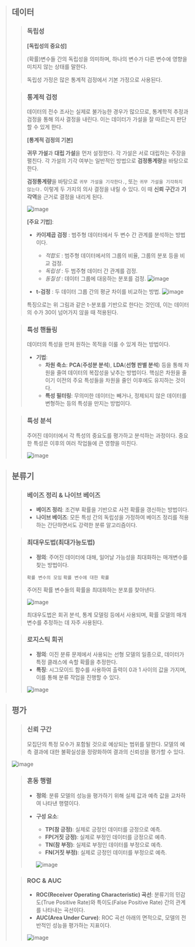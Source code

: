 > ## 데이터
>
> > ### 독립성
> > **[독립성의 중요성]**
> >
> > (확률)변수들 간의 독립성을 의미하며, 하나의 변수가 다른 변수에 영향을 미치지 않는 상태를 말한다. 
> > 
> > 독립성 가정은 많은 통계적 검정에서 기본 가정으로 사용된다.
>
> > ### 통계적 검정
> > 데이터의 전수 조사는 실제로 불가능한 경우가 많으므로, 통계학적 추정과 검정을 통해 의사 결정을 내린다. 이는 데이터가 가설을 잘 따르는지 판단할 수 있게 한다.
> >
> > **[통계적 검정의 기본]**
> >
> > **귀무 가설**과 **대립 가설**을 먼저 설정한다. 각 가설은 서로 대립하는 주장을 펼친다. 각 가설의 기각 여부는 일반적인 방법으로 **검정통계량**을 바탕으로 한다. 
> >
> > **검정통계량**을 바탕으로 ```귀무 가설을 기각한다.```, 또는 ```귀무 가설을 기각하지 않는다.``` 이렇게 두 가지의 의사 결정을 내릴 수 있다. 이 때 **신뢰 구간**과 **기각역**을 근거로 결정을 내리게 된다.
> >
> > ![image](https://github.com/user-attachments/assets/86704e12-b9cd-4188-ac29-769f53a70a71)
> >
> > **[주요 기법]**:
> > - **카이제곱 검정** : 범주형 데이터에서 두 변수 간 관계를 분석하는 방법이다.
> >   - *적합도* : 범주형 데이터에서의 그룹의 비율, 그룹의 분포 등을 비교 검정.
> >   - *독립성* : 두 범주형 데이터 간 관계를 검정.
> >   - *동질성* : 데이터 그룹에 대응하는 분포를 검정.
> > ![image](https://github.com/user-attachments/assets/a7fef6cb-5bdf-4038-af53-35b4e9991fff)
> >
> > - **t-검정** : 두 데이터 그룹 간의 평균 차이를 비교하는 방법.
> >   ![image](https://github.com/user-attachments/assets/91d0be41-00a8-4a2d-bf28-55037cb582f7)
> >
> > 특징으로는 위 그림과 같은 t-분포를 기반으로 한다는 것인데, 이는 데이터의 수가 30이 넘어가지 않을 때 적용된다.
>
>
> > ### 특성 핸들링
> > 데이터의 특성을 만져 원하는 목적을 이룰 수 있게 하는 방법이다. 
> > - **기법**:
> >   - **차원 축소**: **PCA**(**주성분 분석**), **LDA**(**선형 판별 분석**) 등을 통해 차원을 줄여 데이터의 복잡성을 낮추는 방법이다. 핵심은 차원을 줄이기 이전의 주요 특성들을 차원을 줄인 이후에도 유지하는 것이다.
> >   - **특성 필터링**: 무의미한 데이터는 빼거나, 정제되지 않은 데이터를 변형하는 등의 특성을 만지는 방법이다.
>
> > ### 특성 분석
> > 주어진 데이터에서 각 특성의 중요도를 평가하고 분석하는 과정이다. 중요한 특성은 이후의 여러 작업들에 큰 영향을 미친다.
> >
> > ![image](https://github.com/user-attachments/assets/bc8af9ee-1125-4065-9ddc-632241d15074)


> ## 분류기
>
> > ### 베이즈 정리 & 나이브 베이즈
> > - **베이즈 정리**: 조건부 확률을 기반으로 사전 확률을 갱신하는 방법이다.
> > - **나이브 베이즈**: 모든 특성 간의 독립성을 가정하여 베이즈 정리를 적용하는 간단하면서도 강력한 분류 알고리즘이다.
> 
> > ### 최대우도법(최대가능도법)
> > - **정의**: 주어진 데이터에 대해, 일어날 가능성을 최대화하는 매개변수를 찾는 방법이다.
> >
> > ```확률 변수의 모임``` ```확률 변수에 대한 확률```
> >
> > 주어진 확률 변수들의 확률을 최대화하는 분포를 찾아낸다.
> >
> > ![image](https://github.com/user-attachments/assets/ce4cac4d-9c73-4295-a686-b20e54463e25)
> >
> > 최대우도법은 회귀 분석, 통계 모델링 등에서 사용되며, 확률 모델의 매개변수를 추정하는 데 자주 사용된다.
> 
> > ### 로지스틱 회귀
> > - **정의**: 이진 분류 문제에서 사용되는 선형 모델의 일종으로, 데이터가 특정 클래스에 속할 확률을 추정한다.
> > - **특징**: 시그모이드 함수를 사용하여 출력이 0과 1 사이의 값을 가지며, 이를 통해 분류 작업을 진행할 수 있다.
> >
> > ![image](https://github.com/user-attachments/assets/5eeadc78-b35b-4cc7-9619-f86fc6d7f32c)


> ## 평가
>
> > ### 신뢰 구간
> > 모집단의 특정 모수가 포함될 것으로 예상되는 범위를 말한다. 모델의 예측 결과에 대한 불확실성을 정량화하여 결과의 신뢰성을 평가할 수 있다.
>
> ![image](https://github.com/user-attachments/assets/09cae0f5-20de-402f-b778-6b54eb8500ff)
> 
> > ### 혼동 행렬
> > - **정의**: 분류 모델의 성능을 평가하기 위해 실제 값과 예측 값을 교차하여 나타낸 행렬이다.
> > - **구성 요소**:
> >   - **TP(참 긍정)**: 실제로 긍정인 데이터를 긍정으로 예측.
> >   - **FP(거짓 긍정)**: 실제로 부정인 데이터를 긍정으로 예측.
> >   - **TN(참 부정)**: 실제로 부정인 데이터를 부정으로 예측.
> >   - **FN(거짓 부정)**: 실제로 긍정인 데이터를 부정으로 예측.
> >  
> >   ![image](https://github.com/user-attachments/assets/f92749f2-3bff-486f-ac3b-949ee19a910b)
> 
> > ### ROC & AUC
> > - **ROC(Receiver Operating Characteristic) 곡선**: 분류기의 민감도(True Positive Rate)와 특이도(False Positive Rate) 간의 관계를 나타내는 곡선이다.
> > - **AUC(Area Under Curve)**: ROC 곡선 아래의 면적으로, 모델의 전반적인 성능을 평가하는 지표이다.
> >
> > ![image](https://github.com/user-attachments/assets/3f3b585d-cd0d-4324-86f7-fe18aacd6bc9)

